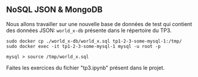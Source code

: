 NoSQL JSON & MongoDB
---

Nous allons travailler sur une nouvelle base de données de test qui contient des données JSON: `world_x-db` présente dans le répertoire du TP3.

```
sudo docker cp ./world_x-db/world_x.sql tp1-2-3-some-mysql-1:/tmp/
sudo docker exec -it tp1-2-3-some-mysql-1 mysql -u root -p
```

```
mysql > source /tmp/world_x.sql
```

Faites les exercices du fichier "tp3.ipynb" présent dans le projet.








